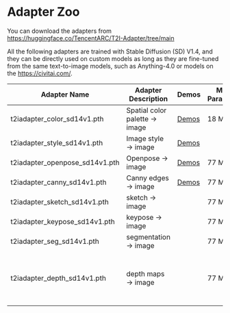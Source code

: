 # Adapter Zoo

You can download the adapters from <https://huggingface.co/TencentARC/T2I-Adapter/tree/main>

All the following adapters are trained with Stable Diffusion (SD) V1.4, and they can be directly used on custom models as long as they are fine-tuned from the same text-to-image models, such as Anything-4.0 or models on the <https://civitai.com/>.

| Adapter Name  | Adapter Description | Demos|Model Parameters|  Model Storage | |
| --- | --- |--- |--- |--- |---|
| t2iadapter_color_sd14v1.pth | Spatial color palette → image | [Demos](examples.md#color-adapter-spatial-palette) |18 M | 75 MB | |
| t2iadapter_style_sd14v1.pth | Image style → image | [Demos](examples.md#style-adapter)||| 154MB |  Preliminary model. Style adapters with finer controls are on the way|
| t2iadapter_openpose_sd14v1.pth | Openpose → image| [Demos](examples.md#openpose-adapter) |77 M| 309 MB | |
| t2iadapter_canny_sd14v1.pth | Canny edges → image | [Demos](examples.md#canny-adapter-edge )|77 M | 309 MB ||
| t2iadapter_sketch_sd14v1.pth | sketch → image ||77 M| 308 MB | |
| t2iadapter_keypose_sd14v1.pth | keypose → image || 77 M| 309 MB | mmpose style |
| t2iadapter_seg_sd14v1.pth | segmentation → image ||77 M| 309 MB ||
| t2iadapter_depth_sd14v1.pth | depth maps → image ||77 M | 309 MB | Not the final model, still under training|
